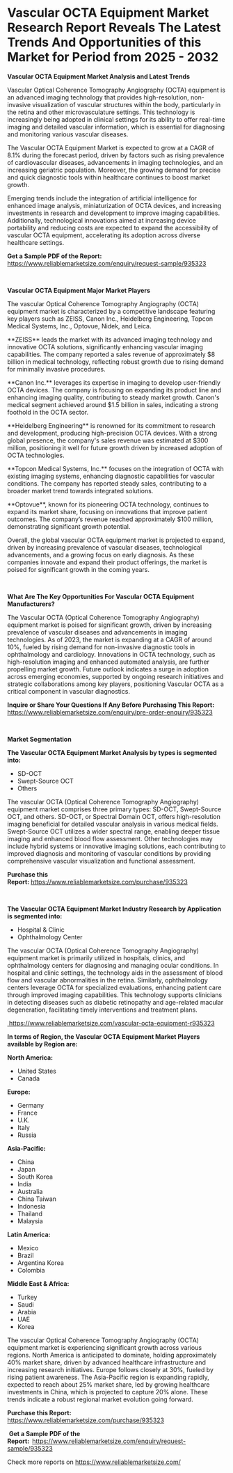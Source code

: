 <p><h1>Vascular OCTA Equipment Market Research Report Reveals The Latest Trends And Opportunities of this Market for Period from 2025 - 2032</h1></p><p><strong>Vascular OCTA Equipment Market Analysis and Latest Trends</strong></p>
<p><p>Vascular Optical Coherence Tomography Angiography (OCTA) equipment is an advanced imaging technology that provides high-resolution, non-invasive visualization of vascular structures within the body, particularly in the retina and other microvasculature settings. This technology is increasingly being adopted in clinical settings for its ability to offer real-time imaging and detailed vascular information, which is essential for diagnosing and monitoring various vascular diseases.</p><p>The Vascular OCTA Equipment Market is expected to grow at a CAGR of 8.1% during the forecast period, driven by factors such as rising prevalence of cardiovascular diseases, advancements in imaging technologies, and an increasing geriatric population. Moreover, the growing demand for precise and quick diagnostic tools within healthcare continues to boost market growth. </p><p>Emerging trends include the integration of artificial intelligence for enhanced image analysis, miniaturization of OCTA devices, and increasing investments in research and development to improve imaging capabilities. Additionally, technological innovations aimed at increasing device portability and reducing costs are expected to expand the accessibility of vascular OCTA equipment, accelerating its adoption across diverse healthcare settings.</p></p>
<p><strong>Get a Sample PDF of the Report:&nbsp;</strong> <a href="https://www.reliablemarketsize.com/enquiry/request-sample/935323?utm_campaign=2479&utm_medium=2&utm_source=Github&utm_content=ia&utm_term=07032025&utm_id=vascular-octa-equipment">https://www.reliablemarketsize.com/enquiry/request-sample/935323</a></p>
<p>&nbsp;</p>
<p><strong>Vascular OCTA Equipment Major Market Players</strong></p>
<p><p>The vascular Optical Coherence Tomography Angiography (OCTA) equipment market is characterized by a competitive landscape featuring key players such as ZEISS, Canon Inc., Heidelberg Engineering, Topcon Medical Systems, Inc., Optovue, Nidek, and Leica. </p><p>**ZEISS** leads the market with its advanced imaging technology and innovative OCTA solutions, significantly enhancing vascular imaging capabilities. The company reported a sales revenue of approximately $8 billion in medical technology, reflecting robust growth due to rising demand for minimally invasive procedures.</p><p>**Canon Inc.** leverages its expertise in imaging to develop user-friendly OCTA devices. The company is focusing on expanding its product line and enhancing imaging quality, contributing to steady market growth. Canon's medical segment achieved around $1.5 billion in sales, indicating a strong foothold in the OCTA sector.</p><p>**Heidelberg Engineering** is renowned for its commitment to research and development, producing high-precision OCTA devices. With a strong global presence, the company's sales revenue was estimated at $300 million, positioning it well for future growth driven by increased adoption of OCTA technologies.</p><p>**Topcon Medical Systems, Inc.** focuses on the integration of OCTA with existing imaging systems, enhancing diagnostic capabilities for vascular conditions. The company has reported steady sales, contributing to a broader market trend towards integrated solutions.</p><p>**Optovue**, known for its pioneering OCTA technology, continues to expand its market share, focusing on innovations that improve patient outcomes. The company’s revenue reached approximately $100 million, demonstrating significant growth potential.</p><p>Overall, the global vascular OCTA equipment market is projected to expand, driven by increasing prevalence of vascular diseases, technological advancements, and a growing focus on early diagnosis. As these companies innovate and expand their product offerings, the market is poised for significant growth in the coming years.</p></p>
<p>&nbsp;</p>
<p><strong>What Are The Key Opportunities For Vascular OCTA Equipment Manufacturers?</strong></p>
<p><p>The Vascular OCTA (Optical Coherence Tomography Angiography) equipment market is poised for significant growth, driven by increasing prevalence of vascular diseases and advancements in imaging technologies. As of 2023, the market is expanding at a CAGR of around 10%, fueled by rising demand for non-invasive diagnostic tools in ophthalmology and cardiology. Innovations in OCTA technology, such as high-resolution imaging and enhanced automated analysis, are further propelling market growth. Future outlook indicates a surge in adoption across emerging economies, supported by ongoing research initiatives and strategic collaborations among key players, positioning Vascular OCTA as a critical component in vascular diagnostics.</p></p>
<p><strong>Inquire or Share Your Questions If Any Before Purchasing This Report:</strong> <a href="https://www.reliablemarketsize.com/enquiry/pre-order-enquiry/935323?utm_campaign=2479&utm_medium=2&utm_source=Github&utm_content=ia&utm_term=07032025&utm_id=vascular-octa-equipment">https://www.reliablemarketsize.com/enquiry/pre-order-enquiry/935323</a></p>
<p>&nbsp;</p>
<p><strong>Market Segmentation</strong></p>
<p><strong>The Vascular OCTA Equipment Market Analysis by types is segmented into:</strong></p>
<p><ul><li>SD-OCT</li><li>Swept-Source OCT</li><li>Others</li></ul></p>
<p><p>The vascular OCTA (Optical Coherence Tomography Angiography) equipment market comprises three primary types: SD-OCT, Swept-Source OCT, and others. SD-OCT, or Spectral Domain OCT, offers high-resolution imaging beneficial for detailed vascular analysis in various medical fields. Swept-Source OCT utilizes a wider spectral range, enabling deeper tissue imaging and enhanced blood flow assessment. Other technologies may include hybrid systems or innovative imaging solutions, each contributing to improved diagnosis and monitoring of vascular conditions by providing comprehensive vascular visualization and functional assessment.</p></p>
<p><strong>Purchase this Report:&nbsp;</strong><a href="https://www.reliablemarketsize.com/purchase/935323?utm_campaign=2479&utm_medium=2&utm_source=Github&utm_content=ia&utm_term=07032025&utm_id=vascular-octa-equipment">https://www.reliablemarketsize.com/purchase/935323</a></p>
<p>&nbsp;</p>
<p><strong>The Vascular OCTA Equipment Market Industry Research by Application is segmented into:</strong></p>
<p><ul><li>Hospital & Clinic</li><li>Ophthalmology Center</li></ul></p>
<p><p>The vascular OCTA (Optical Coherence Tomography Angiography) equipment market is primarily utilized in hospitals, clinics, and ophthalmology centers for diagnosing and managing ocular conditions. In hospital and clinic settings, the technology aids in the assessment of blood flow and vascular abnormalities in the retina. Similarly, ophthalmology centers leverage OCTA for specialized evaluations, enhancing patient care through improved imaging capabilities. This technology supports clinicians in detecting diseases such as diabetic retinopathy and age-related macular degeneration, facilitating timely interventions and treatment plans.</p></p>
<p><a href="https://www.reliablemarketsize.com/vascular-octa-equipment-r935323?utm_campaign=2479&utm_medium=2&utm_source=Github&utm_content=ia&utm_term=07032025&utm_id=vascular-octa-equipment">&nbsp;https://www.reliablemarketsize.com/vascular-octa-equipment-r935323</a></p>
<p><strong>In terms of Region, the Vascular OCTA Equipment Market Players available by Region are:</strong></p>
<p>
    <p> <strong> North America: </strong>
        <ul>
            <li>United States</li>
            <li>Canada</li>
        </ul>
        </p> 
    <p> <strong> Europe: </strong>
        <ul>
            <li>Germany</li>
            <li>France</li>
            <li>U.K.</li>
            <li>Italy</li>
            <li>Russia</li>
        </ul>
        </p> 
    <p> <strong> Asia-Pacific: </strong>
        <ul>
            <li>China</li>
            <li>Japan</li>
            <li>South Korea</li>
            <li>India</li>
            <li>Australia</li>
            <li>China Taiwan</li>
            <li>Indonesia</li>
            <li>Thailand</li>
            <li>Malaysia</li>
        </ul>
        </p> 
    <p> <strong> Latin America: </strong>
        <ul>
            <li>Mexico</li>
            <li>Brazil</li>
            <li>Argentina Korea</li>
            <li>Colombia</li>
        </ul>
        </p> 
    <p> <strong> Middle East & Africa: </strong>
        <ul>
            <li>Turkey</li>
            <li>Saudi</li>
            <li>Arabia</li>
            <li>UAE</li>
            <li>Korea</li>
        </ul>
    </p>
    </p>
<p><p>The vascular Optical Coherence Tomography Angiography (OCTA) equipment market is experiencing significant growth across various regions. North America is anticipated to dominate, holding approximately 40% market share, driven by advanced healthcare infrastructure and increasing research initiatives. Europe follows closely at 30%, fueled by rising patient awareness. The Asia-Pacific region is expanding rapidly, expected to reach about 25% market share, led by growing healthcare investments in China, which is projected to capture 20% alone. These trends indicate a robust regional market evolution going forward.</p></p>
<p><strong>Purchase this Report: </strong><a href="https://www.reliablemarketsize.com/purchase/935323?utm_campaign=2479&utm_medium=2&utm_source=Github&utm_content=ia&utm_term=07032025&utm_id=vascular-octa-equipment">https://www.reliablemarketsize.com/purchase/935323</a></p>
<p>&nbsp;<strong>Get a Sample PDF of the Report:&nbsp;&nbsp;</strong><a href="https://www.reliablemarketsize.com/enquiry/request-sample/935323?utm_campaign=2479&utm_medium=2&utm_source=Github&utm_content=ia&utm_term=07032025&utm_id=vascular-octa-equipment">https://www.reliablemarketsize.com/enquiry/request-sample/935323</a></p>
<p><strong></strong></p>
<p>Check more reports on <a href="https://www.reliablemarketsize.com/?utm_campaign=2479&utm_medium=2&utm_source=Github&utm_content=ia&utm_term=07032025&utm_id=vascular-octa-equipment">https://www.reliablemarketsize.com/</a></p>